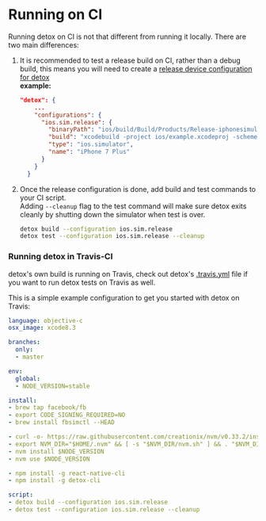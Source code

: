 # Running on CI


Running detox on CI is not that different from running it locally. There are two main differences:

1. It is recommended to test a release build on CI, rather than a debug build, this means you will need to create a [release device configuration for detox](/docs/APIRef.Configuration.md#device-configuration)<br>
**example:**

	```json
	"detox": {
		...
	    "configurations": {
	      "ios.sim.release": {
	        "binaryPath": "ios/build/Build/Products/Release-iphonesimulator/example.app",
	        "build": "xcodebuild -project ios/example.xcodeproj -scheme example -configuration Release -sdk iphonesimulator -derivedDataPath ios/build",
	        "type": "ios.simulator",
	        "name": "iPhone 7 Plus"
	      }
	    }
	  }
	```
2. Once the release configuration is done, add build and test commands to your CI script.<br> 
	Adding `--cleanup` flag to the test command will make sure detox exits cleanly by shutting down the simulator when test is over.
	
	```sh
	detox build --configuration ios.sim.release
	detox test --configuration ios.sim.release --cleanup
	```

### Running detox in Travis-CI
detox's own build is running on Travis, check out detox's [.travis.yml](/.travis.yml) file if you want to run detox tests on Travis as well.

This is a simple example configuration to get you started with detox on Travis:

```yaml
language: objective-c
osx_image: xcode8.3

branches:
  only:
  - master

env:
  global:
  - NODE_VERSION=stable

install:
- brew tap facebook/fb
- export CODE_SIGNING_REQUIRED=NO
- brew install fbsimctl --HEAD

- curl -o- https://raw.githubusercontent.com/creationix/nvm/v0.33.2/install.sh | bash
- export NVM_DIR="$HOME/.nvm" && [ -s "$NVM_DIR/nvm.sh" ] && . "$NVM_DIR/nvm.sh"
- nvm install $NODE_VERSION
- nvm use $NODE_VERSION

- npm install -g react-native-cli
- npm install -g detox-cli

script:
- detox build --configuration ios.sim.release
- detox test --configuration ios.sim.release --cleanup


```